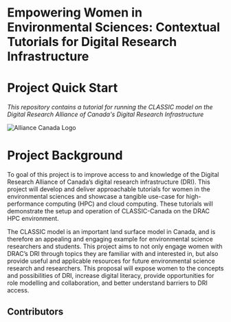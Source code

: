 # Empowering Women in Environmental Sciences: Contextual Tutorials for Digital Research Infrastructure

# Project Quick Start
<!---
Add Badges/GitHub shields, which are clickable buttons that provide concise actions related to the project.
--->

*This repository contains a tutorial for running the CLASSIC model on the Digital Research Alliance of Canada's Digital Research Infrastructure* 

![Alliance Canada Logo]("images/alliance_logo_full.png")

# Project Background

To goal of this project is to improve access to and knowledge of the Digital Research Alliance of Canada’s digital research infrastructure
(DRI). This project will develop and deliver approachable tutorials for women in the environmental sciences
and showcase a tangible use-case for high-performance computing (HPC) and cloud computing. These tutorials
will demonstrate the setup and operation of CLASSIC-Canada on the DRAC HPC environment. 

The CLASSIC
model is an important land surface model in Canada, and is therefore an appealing and engaging example for
environmental science researchers and students. This project aims to not only engage women with DRAC’s DRI
through topics they are familiar with and interested in, but also provide useful and applicable resources for future
environmental science research and researchers. This proposal will expose women to the concepts and possibilities of DRI, increase
digital literacy, provide opportunities for role modelling and collaboration, and better understand barriers to DRI
access. 

<!---
## Vision and Mission

- **Vision:** One sentence capturing the project's overarching vision.
- **Mission:** One sentence defining the project's goals and target audience.

## About

Motivation and background in a nutshell.

## Roadmap & Milestones

- **Goals:** Clear overview of overarching and short-term goals.
- **Outcomes:** Description of expected results and deliverables.

## The Team

- **Members:** List of team members and their roles in the project.
- **Roles & Responsibilities:** [Team Directory](link-to-directory) outlines roles, responsibilities and their ways of working.

## Contributing

- **Guidelines:** [Contribution Guidelines](link-to-guidelines) for contributors.
- **Code of Conduct:** [Code of Conduct](link-to-coc) ensures a respectful project environment.
- **Resource Plans:** Details on available resources and recommended practices for the project team.

## Licensing

Clearly define the license under which the repository's work is shared.
(Example: This project is licensed under the MIT License - see the LICENSE.md file for details.)

## Citing & Acknowledgement

- **Citation Instructions:** How to cite the project.
- **Acknowledgment:** Recognising contributions by different members.
--->

## Contributors
<!-- ALL-CONTRIBUTORS-LIST:START - Do not remove or modify this section -->
<!-- prettier-ignore-start -->
<!-- markdownlint-disable -->

<!-- markdownlint-restore -->
<!-- prettier-ignore-end -->

<!-- ALL-CONTRIBUTORS-LIST:END -->

<!---

## Contact

- **Reach Out:** Contact details for questions, feedback, or ideas.

 --->